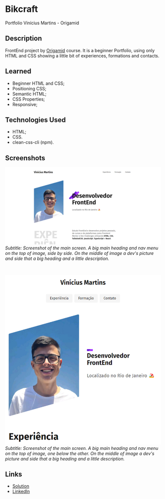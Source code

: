 # Bikcraft
Portfolio Vinícius Martins - Origamid

## Description
FrontEnd project by [Origamid](https://www.origamid.com/) course. It is a beginner Portfolio, using only HTML and CSS 
showing a little bit of experiences, formations and contacts.

## Learned
- Beginner HTML and CSS;
- Positioning CSS;
- Semantic HTML;
- CSS Properties;
- Responsive;

## Technologies Used
- HTML;
- CSS.
- clean-css-cli (npm).

## Screenshots
![Screenshot of the main screen](./assets/screenshots/image.png)
*Subtitle: Screenshot of the main screen. A big main heading and nav menu on the top of image, side by side. On the middle of image a dev's picture and side that a big heading and a little description.*

<br>

![Screenshot of the main screen responsive (width: 800px)](./assets/screenshots/image-1.png)
<br/>
*Subtitle: Screenshot of the main screen. A big main heading and nav menu on the top of image, one below the other. On the middle of image a dev's picture and side that a big heading and a little description.*

## Links
- [Solution](https://viniciussnitram.github.io/portfolio/)
- [LinkedIn](https://linkedin.com/in/viniciussmartins/)